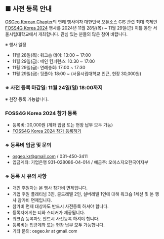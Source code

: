 ## ■ 사전 등록 안내

[OSGeo Korean Chapter](https://www.osgeo.kr/)의 연례 행사이자 대한민국 오픈소스 GIS 관련 최대 축제인 [FOSS4G Korea 2024](https://foss4g.osgeo.kr/) 행사를 2024년 11월 28일(목) ~ 11월 29일(금) 이틀 동안 서울시립대학교에서 개최합니다.
관심 있는 분들의 많은 참여 바랍니다.

※ 행사 일정
  - 11월 28일(목): 워크숍 데이: 13:00 ~ 17:00
  - 11월 29일(금): 메인 컨퍼런스: 10:30 ~ 17:00
  - 11월 29일(금): 연례총회: 17:00 ~ 17:30
  - 11월 29일(금): 뒷풀이: 18:00 ~ (서울시립대학교 인근, 현장 30,000원)


### ※ 사전 등록 마감일: 11월 24일(일) 18:00까지
※ 현장 등록 가능합니다.

### FOSS4G Korea 2024 참가 등록
  - 등록비: 20,000원 (계좌 입금 또는 현장 납부 모두 가능)
  - [FOSS4G Korea 2024 참가 등록하기](https://forms.gle/Bro6F1W5j7ZmMpPs5)

### ※ 등록비 입금 및 문의
 - [osgeo.kr@gmail.com](mailto:osgeo.kr@gmail.com) / 031-450-3411
 - 입금계좌: 기업은행 931-028086-04-014  / 예금주: 오에스지오한국어지부

### ※ 등록 시 유의 사항
 - 개인 후원자는 본 행사 참가비 면제입니다.
 - 기업 후원 플래티넘 3인, 골드레벨 2인, 실버레벨 1인에 대해 워크숍 1세션 및 본 행사 참가비 면제입니다.
 - 참가비 면제 대상자도 반드시 사전등록 하셔야 합니다.
 - 등록자에게는 티와 스티커가 제공됩니다.
 - 워크숍 등록자도 반드시 사전등록 하셔야 합니다.
 - 등록비는 입금계좌 또는 현장 납부 모두 가능합니다.
 - 기타 문의: osgeo.kr at gmail.com
